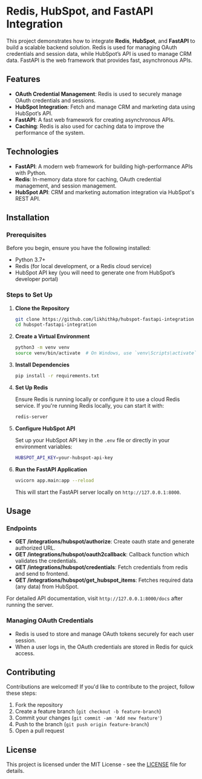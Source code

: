 
# Redis, HubSpot, and FastAPI Integration

This project demonstrates how to integrate **Redis**, **HubSpot**, and **FastAPI** to build a scalable backend solution. Redis is used for managing OAuth credentials and session data, while HubSpot’s API is used to manage CRM data. FastAPI is the web framework that provides fast, asynchronous APIs.

## Features

- **OAuth Credential Management**: Redis is used to securely manage OAuth credentials and sessions.
- **HubSpot Integration**: Fetch and manage CRM and marketing data using HubSpot’s API.
- **FastAPI**: A fast web framework for creating asynchronous APIs.
- **Caching**: Redis is also used for caching data to improve the performance of the system.

## Technologies

- **FastAPI**: A modern web framework for building high-performance APIs with Python.
- **Redis**: In-memory data store for caching, OAuth credential management, and session management.
- **HubSpot API**: CRM and marketing automation integration via HubSpot's REST API.

## Installation

### Prerequisites

Before you begin, ensure you have the following installed:

- Python 3.7+
- Redis (for local development, or a Redis cloud service)
- HubSpot API key (you will need to generate one from HubSpot’s developer portal)

### Steps to Set Up

1. **Clone the Repository**

   ```bash
   git clone https://github.com/likhithkp/hubspot-fastapi-integration
   cd hubspot-fastapi-integration
   ```

2. **Create a Virtual Environment**

   ```bash
   python3 -m venv venv
   source venv/bin/activate  # On Windows, use `venv\Scripts\activate`
   ```

3. **Install Dependencies**

   ```bash
   pip install -r requirements.txt
   ```

4. **Set Up Redis**

   Ensure Redis is running locally or configure it to use a cloud Redis service. If you're running Redis locally, you can start it with:

   ```bash
   redis-server
   ```

5. **Configure HubSpot API**

   Set up your HubSpot API key in the `.env` file or directly in your environment variables:

   ```bash
   HUBSPOT_API_KEY=your-hubspot-api-key
   ```

6. **Run the FastAPI Application**

   ```bash
   uvicorn app.main:app --reload
   ```

   This will start the FastAPI server locally on `http://127.0.0.1:8000`.

## Usage

### Endpoints

- **GET /integrations/hubspot/authorize**: Create oauth state and generate authorized URL.
- **GET /integrations/hubspot/oauth2callback**: Callback function which validates the credentials.
- **GET /integrations/hubspot/credentials**: Fetch credentials from redis and send to frontend.
- **GET /integrations/hubspot/get_hubspot_items**: Fetches required data (any data) from HubSpot.
  
For detailed API documentation, visit `http://127.0.0.1:8000/docs` after running the server.

### Managing OAuth Credentials

- Redis is used to store and manage OAuth tokens securely for each user session.
- When a user logs in, the OAuth credentials are stored in Redis for quick access.

## Contributing

Contributions are welcomed! If you'd like to contribute to the project, follow these steps:

1. Fork the repository
2. Create a feature branch (`git checkout -b feature-branch`)
3. Commit your changes (`git commit -am 'Add new feature'`)
4. Push to the branch (`git push origin feature-branch`)
5. Open a pull request

## License

This project is licensed under the MIT License - see the [LICENSE](LICENSE) file for details.
